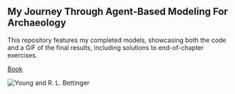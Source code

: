 ## My Journey Through Agent-Based Modeling For Archaeology

This repository features my completed models, showcasing both the code and a GIF of the final results, including solutions to end-of-chapter exercises.

[Book](https://github.com/SantaFeInstitute/ABMA/tree/master/ch1)

![Young and R. L. Bettinger](./young-and-bettingers-simulation-of-dispersal/NetLogo_5fYs6VsV3e.gif)